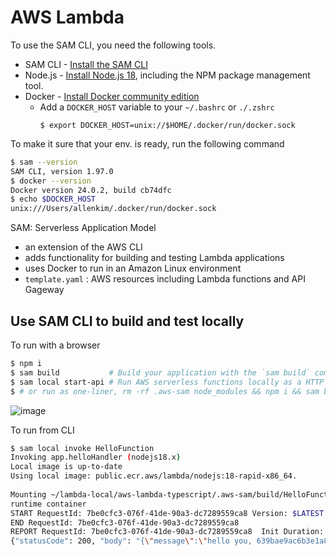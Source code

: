 # AWS Lambda 

To use the SAM CLI, you need the following tools.

- SAM CLI - [Install the SAM CLI](https://docs.aws.amazon.com/serverless-application-model/latest/developerguide/serverless-sam-cli-install.html)
- Node.js - [Install Node.js 18](https://nodejs.org/en/), including the NPM package management tool.
- Docker - [Install Docker community edition](https://hub.docker.com/search/?type=edition&offering=community)
  - Add a `DOCKER_HOST` variable to your `~/.bashrc` or `./.zshrc`  
    ```
    $ export DOCKER_HOST=unix://$HOME/.docker/run/docker.sock
    ```

To make it sure that your env. is ready, run the following command
```bash
$ sam --version
SAM CLI, version 1.97.0
$ docker --version
Docker version 24.0.2, build cb74dfc
$ echo $DOCKER_HOST
unix:///Users/allenkim/.docker/run/docker.sock
```

SAM: Serverless Application Model
 - an extension of the AWS CLI
 - adds functionality for building and testing Lambda applications
 - uses Docker to run in an Amazon Linux environment
 - `template.yaml` : AWS resources including Lambda functions and API Gageway

## Use SAM CLI to build and test locally

To run with a browser
```bash
$ npm i
$ sam build           # Build your application with the `sam build` command.
$ sam local start-api # Run AWS serverless functions locally as a HTTP API
$ # or run as one-liner, rm -rf .aws-sam node_modules && npm i && sam build && sam local start-api
```
![image](https://github.com/allenhwkim/aws-lambda-typescript/assets/1437734/c31c8c13-ef01-4892-aec6-90651a5c18b7)

To run from CLI
```bash
$ sam local invoke HelloFunction
Invoking app.helloHandler (nodejs18.x)                                                                                       
Local image is up-to-date                                                                                                    
Using local image: public.ecr.aws/lambda/nodejs:18-rapid-x86_64.                                                             
                                                                                                                             
Mounting ~/lambda-local/aws-lambda-typescript/.aws-sam/build/HelloFunction as /var/task:ro,delegated, inside   
runtime container                                                                                                            
START RequestId: 7be0cfc3-076f-41de-90a3-dc7289559ca8 Version: $LATEST
END RequestId: 7be0cfc3-076f-41de-90a3-dc7289559ca8
REPORT RequestId: 7be0cfc3-076f-41de-90a3-dc7289559ca8  Init Duration: 0.81 ms  Duration: 955.20 ms     Billed Duration: 956 ms      Memory Size: 128 MB     Max Memory Used: 128 MB
{"statusCode": 200, "body": "{\"message\":\"hello you, 639bae9ac6b3e1a84cebb7b403297b79\"}"}% 
```
